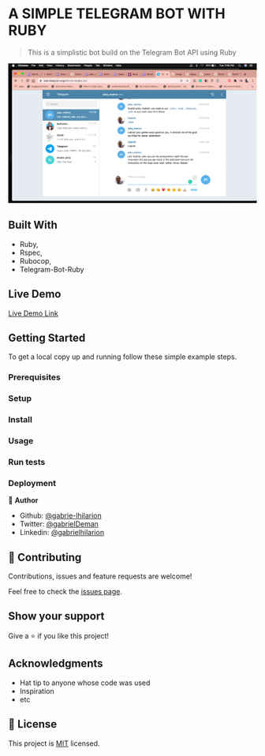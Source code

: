 # A SIMPLE TELEGRAM BOT WITH RUBY 

> This is a simplistic bot build on the Telegram Bot API using Ruby

![screenshot](./screenshot.png)


## Built With

- Ruby,
- Rspec,
- Rubocop,
- Telegram-Bot-Ruby

## Live Demo

[Live Demo Link](https://t.me/igbo_bot)


## Getting Started


To get a local copy up and running follow these simple example steps.

### Prerequisites

### Setup

### Install

### Usage

### Run tests

### Deployment





👤 **Author**

- Github: [@gabrie-lhilarion](https://github.com/gabrie-lhilarion)
- Twitter: [@gabrielDeman](https://twitter.com/gabrielDeman)
- Linkedin: [@gabrielhilarion](https://linkedin.com/gabrielhilarion)
 
## 🤝 Contributing

Contributions, issues and feature requests are welcome!

Feel free to check the [issues page](issues/).

## Show your support

Give a ⭐️ if you like this project!

## Acknowledgments

- Hat tip to anyone whose code was used
- Inspiration
- etc

## 📝 License

This project is [MIT](lic.url) licensed.
